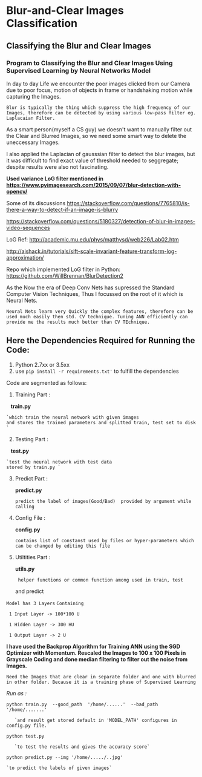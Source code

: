 # Blur-and-Clear Images Classification
## Classifying the Blur and Clear Images

### Program to Classifying the Blur and Clear Images Using Supervised Learning by Neural Networks Model

In day to day Life we encounter the poor images clicked from our Camera due to poor focus, motion of objects in frame
or handshaking motion while capturing the Images.

`Blur is typically the thing which suppress the high frequency of our Images, therefore can be detected by using various low-pass filter
eg. Laplacaian Filter.`

As a smart person(myself a CS guy) we doesn't want to manually filter out the Clear and Blurred Images,
so we need some smart way to delete the uneccessary Images.

I also applied the Laplacian of gausssian filter to detect the blur images, but it was difficult to find
exact value of threshold needed to seggregate; despite results were also not fascinating.

**Used variance LoG filter mentioned in https://www.pyimagesearch.com/2015/09/07/blur-detection-with-opencv/**

Some of its discussions 
https://stackoverflow.com/questions/7765810/is-there-a-way-to-detect-if-an-image-is-blurry

https://stackoverflow.com/questions/5180327/detection-of-blur-in-images-video-sequences

LoG Ref: 
http://academic.mu.edu/phys/matthysd/web226/Lab02.htm

http://aishack.in/tutorials/sift-scale-invariant-feature-transform-log-approximation/

Repo which implemented LoG filter in Python:
https://github.com/WillBrennan/BlurDetection2


As the Now the era of Deep Conv Nets has supressed the Standard Computer Vision Techniques, 
Thus I focussed on the root of it which is Neural Nets.

`Neural Nets learn very Quickly the complex features, therefore can be used much easily then std. CV technique.
Tuning ANN efficiently can provide me the results much better than CV TEchnique.`


## Here the Dependencies Required for Running the Code:
1. Python 2.7xx or 3.5xx
2. use `pip install -r requirements.txt'` to fulfill the dependencies


Code are segmented as follows:

1. Training Part :

    **train.py**
    
 	`which train the neural network with given images
 	and stores the trained parameters and splitted train, test set to disk `
    
2. Testing Part :

    __test.py__
    
 	`test the neural network with test data
 	stored by train.py `

3. Predict Part :

    __predict.py__
    
	`predict the label of images(Good/Bad) 
	provided by argument while calling`

4. Config File :

    __config.py__
    
	`contains list of constanst used by files
	or hyper-parameters which can be changed
	by editing this file`
	
5. Utiltities Part :

    __utils.py__
    
    	helper functions or common function among used in train, test
	and predict

`Model has 3 Layers`
`Containing`
```
 1 Input Layer -> 100*100 U
 
 1 Hidden Layer -> 300 HU
 
 1 Output Layer -> 2 U
```

**I have used the Backprop Algorithm for Training ANN using the SGD Optimizer with Momentum.
Rescaled the Images to 100 x 100 Pixels in Grayscale Coding and done median filtering to filter out the noise from Images.**

`Need the Images that are clear in separate folder and one with blurred in other folder.
 Because it is a training phase of Supervised Learning `




*Run as :*

`python train.py  --good_path  '/home/......'  --bad_path  '/home/.......'`

       `and result get stored default in 'MODEL_PATH' configures in config.py file.`
 

`python test.py`

       `to test the results and gives the accuracy score`

`python predict.py --img '/home/...../..jpg'`

	`to predict the labels of given images`
